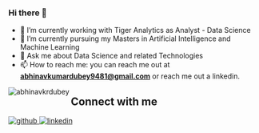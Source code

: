 ### Hi there 👋

<!--
**abhinavkrdubey/abhinavkrdubey** is a ✨ _special_ ✨ repository because its `README.md` (this file) appears on your GitHub profile.

Here are some ideas to get you started:

- 🔭 I’m currently working on ...
- 🌱 I’m currently learning ...
- 👯 I’m looking to collaborate on ...
- 🤔 I’m looking for help with ...
- 💬 Ask me about ...
- 📫 How to reach me: ...
- 😄 Pronouns: ...
- ⚡ Fun fact: ...
-->
- 🔭 I’m currently working with Tiger Analytics as Analyst - Data Science
- 🌱 I’m currently pursuing my Masters in Artificial Intelligence and Machine Learning
- 💬 Ask me about Data Science and related Technologies
- 📫 How to reach me: you can reach me out at **abhinavkumardubey9481@gmail.com** or reach me out a linkedin.

<p><img align="left" src="https://github-readme-stats.vercel.app/api?username=abhinavkrdubey&show_icons=true&theme=radical" alt="abhinavkrdubey" />
  
  ## Connect with me  
<div align="left">
<a href="https://github.com/abhinavkrdubey" target="_blank">
<img src=https://img.shields.io/badge/github-%2324292e.svg?&style=for-the-badge&logo=github&logoColor=white alt=github style="margin-bottom: 5px;" />
</a>
<a href="https://linkedin.com/in/rubitryofficial" target="_blank">
<img src=https://img.shields.io/badge/linkedin-%231E77B5.svg?&style=for-the-badge&logo=linkedin&logoColor=white alt=linkedin style="margin-bottom: 5px;" />
</a>
</div>   

<br/>  
